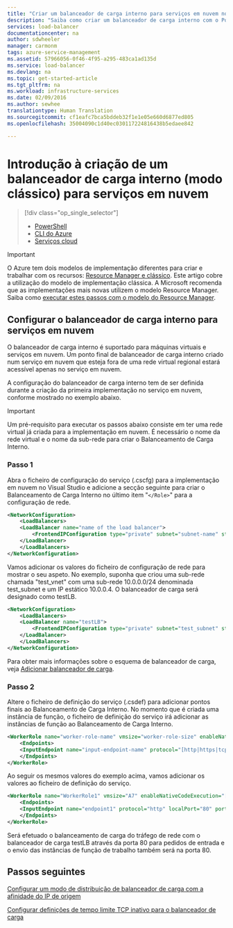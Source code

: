 ```yaml
---
title: "Criar um balanceador de carga interno para serviços em nuvem no modelo de implementação clássica | Microsoft Docs"
description: "Saiba como criar um balanceador de carga interno com o PowerShell no modelo de implementação clássica"
services: load-balancer
documentationcenter: na
author: sdwheeler
manager: carmonm
tags: azure-service-management
ms.assetid: 57966056-0f46-4f95-a295-483ca1ad135d
ms.service: load-balancer
ms.devlang: na
ms.topic: get-started-article
ms.tgt_pltfrm: na
ms.workload: infrastructure-services
ms.date: 02/09/2016
ms.author: sewhee
translationtype: Human Translation
ms.sourcegitcommit: cf1eafc7bca5bddeb32f1e1e05e660d6877ed805
ms.openlocfilehash: 35004090c1d40ec030117224816438b5edaee842

---
```


# <a name="get-started-creating-an-internal-load-balancer-classic-for-cloud-services"></a>Introdução à criação de um balanceador de carga interno (modo clássico) para serviços em nuvem

> [!div class="op_single_selector"]
> * [PowerShell](../load-balancer/load-balancer-get-started-ilb-classic-ps.md)
> * [CLI do Azure](../load-balancer/load-balancer-get-started-ilb-classic-cli.md)
> * [Serviços cloud](../load-balancer/load-balancer-get-started-ilb-classic-cloud.md)

> [!IMPORTANT]
> O Azure tem dois modelos de implementação diferentes para criar e trabalhar com os recursos: [Resource Manager e clássico](../resource-manager-deployment-model.md).  Este artigo cobre a utilização do modelo de implementação clássica. A Microsoft recomenda que as implementações mais novas utilizem o modelo Resource Manager. Saiba como [executar estes passos com o modelo do Resource Manager](load-balancer-get-started-ilb-arm-ps.md).

## <a name="configure-internal-load-balancer-for-cloud-services"></a>Configurar o balanceador de carga interno para serviços em nuvem

O balanceador de carga interno é suportado para máquinas virtuais e serviços em nuvem. Um ponto final de balanceador de carga interno criado num serviço em nuvem que esteja fora de uma rede virtual regional estará acessível apenas no serviço em nuvem.

A configuração do balanceador de carga interno tem de ser definida durante a criação da primeira implementação no serviço em nuvem, conforme mostrado no exemplo abaixo.

> [!IMPORTANT]
> Um pré-requisito para executar os passos abaixo consiste em ter uma rede virtual já criada para a implementação em nuvem. É necessário o nome da rede virtual e o nome da sub-rede para criar o Balanceamento de Carga Interno.

### <a name="step-1"></a>Passo 1

Abra o ficheiro de configuração do serviço (.cscfg) para a implementação em nuvem no Visual Studio e adicione a secção seguinte para criar o Balanceamento de Carga Interno no último item "`</Role>`" para a configuração de rede.

```xml
<NetworkConfiguration>
    <LoadBalancers>
    <LoadBalancer name="name of the load balancer">
        <FrontendIPConfiguration type="private" subnet="subnet-name" staticVirtualNetworkIPAddress="static-IP-address"/>
    </LoadBalancer>
    </LoadBalancers>
</NetworkConfiguration>
```

Vamos adicionar os valores do ficheiro de configuração de rede para mostrar o seu aspeto. No exemplo, suponha que criou uma sub-rede chamada "test_vnet" com uma sub-rede 10.0.0.0/24 denominada test_subnet e um IP estático 10.0.0.4. O balanceador de carga será designado como testLB.

```xml
<NetworkConfiguration>
    <LoadBalancers>
    <LoadBalancer name="testLB">
        <FrontendIPConfiguration type="private" subnet="test_subnet" staticVirtualNetworkIPAddress="10.0.0.4"/>
    </LoadBalancer>
    </LoadBalancers>
</NetworkConfiguration>
```

Para obter mais informações sobre o esquema de balanceador de carga, veja [Adicionar balanceador de carga](https://msdn.microsoft.com/library/azure/dn722411.aspx).

### <a name="step-2"></a>Passo 2

Altere o ficheiro de definição do serviço (.csdef) para adicionar pontos finais ao Balanceamento de Carga Interno. No momento que é criada uma instância de função, o ficheiro de definição do serviço irá adicionar as instâncias de função ao Balanceamento de Carga Interno.

```xml
<WorkerRole name="worker-role-name" vmsize="worker-role-size" enableNativeCodeExecution="[true|false]">
    <Endpoints>
    <InputEndpoint name="input-endpoint-name" protocol="[http|https|tcp|udp]" localPort="local-port-number" port="port-number" certificate="certificate-name" loadBalancerProbe="load-balancer-probe-name" loadBalancer="load-balancer-name" />
    </Endpoints>
</WorkerRole>
```

Ao seguir os mesmos valores do exemplo acima, vamos adicionar os valores ao ficheiro de definição do serviço.

```xml
<WorkerRole name="WorkerRole1" vmsize="A7" enableNativeCodeExecution="[true|false]">
    <Endpoints>
    <InputEndpoint name="endpoint1" protocol="http" localPort="80" port="80" loadBalancer="testLB" />
    </Endpoints>
</WorkerRole>
```

Será efetuado o balanceamento de carga do tráfego de rede com o balanceador de carga testLB através da porta 80 para pedidos de entrada e o envio das instâncias de função de trabalho também será na porta 80.

## <a name="next-steps"></a>Passos seguintes

[Configurar um modo de distribuição de balanceador de carga com a afinidade do IP de origem](load-balancer-distribution-mode.md)

[Configurar definições de tempo limite TCP inativo para o balanceador de carga](load-balancer-tcp-idle-timeout.md)




<!--HONumber=Nov16_HO3-->


